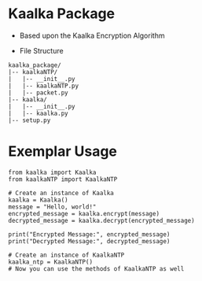 # Kaalka Package

* Based upon the Kaalka Encryption Algorithm

* File Structure

```
kaalka_package/
|-- kaalkaNTP/
|   |-- __init__.py
|   |-- kaalkaNTP.py
|   |-- packet.py
|-- kaalka/
|   |-- __init__.py
|   |-- kaalka.py
|-- setup.py

```
# Exemplar Usage

```
from kaalka import Kaalka
from kaalkaNTP import KaalkaNTP

# Create an instance of Kaalka
kaalka = Kaalka()
message = "Hello, world!"
encrypted_message = kaalka.encrypt(message)
decrypted_message = kaalka.decrypt(encrypted_message)

print("Encrypted Message:", encrypted_message)
print("Decrypted Message:", decrypted_message)

# Create an instance of KaalkaNTP
kaalka_ntp = KaalkaNTP()
# Now you can use the methods of KaalkaNTP as well

```